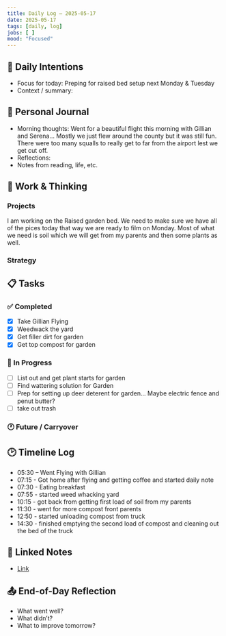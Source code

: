 ```yaml
---
title: Daily Log – 2025-05-17
date: 2025-05-17
tags: [daily, log]
jobs: [ ]
mood: "Focused"
---
```


## 📌 Daily Intentions
- Focus for today: Preping for raised bed setup next Monday & Tuesday
- Context / summary:

## 📓 Personal Journal
- Morning thoughts: Went for a beautiful flight this morning with Gillian and Serena... Mostly we just flew around the county but it was still fun. There were too many squalls to really get to far from the airport lest we get cut off.
- Reflections:
- Notes from reading, life, etc.

## 🧠 Work & Thinking
### Projects
I am working on the Raised garden bed. We need to make sure we have all of the pices today that way we are ready to film on Monday. Most of what we need is soil which we will get from my parents and then some plants as well.
### Strategy

## 📋 Tasks
### ✅ Completed
- [X] Take Gillian Flying
- [x] Weedwack the yard
- [x] Get filler dirt for garden
- [x] Get top compost for garden
### 🔄 In Progress
- [ ] List out and get plant starts for garden
- [ ] Find wattering solution for Garden
- [ ] Prep for setting up deer deterent for garden... Maybe electric fence and penut butter?
- [ ] take out trash 
### 🕐 Future / Carryover

## 🕑 Timeline Log
- 05:30 – Went Flying with Gillian
- 07:15 - Got home after flying and getting coffee and started daily note
- 07:30 - Eating breakfast
- 07:55 - started weed whacking yard
- 10:15 - got back from getting first load of soil from my parents 
- 11:30 - went for more compost front parents
- 12:50 - started unloading compost from truck
- 14:30 - finished emptying the second load of compost and cleaning out the bed of the truck 

## 📎 Linked Notes
- [Link](../some/note.md)

## 📤 End-of-Day Reflection
- What went well?
- What didn’t?
- What to improve tomorrow?
